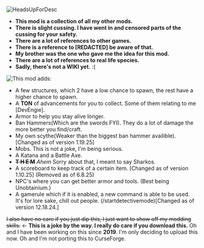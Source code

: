 ![HeadsUpForDesc](https://cdn.modrinth.com/data/cached_images/7fb2213e61edffd02b9fb3001e5b618aa03679d8.png)
- **This mod is a collection of all my other mods.**
- **There is slight cussing. I have went in and censored parts of the cussing for your safety.**
- **There are a lot of references to other games.**
- **There is a reference to [REDACTED] be aware of that.**
- **My brother was the one who gave me the idea for this mod.**
- **There are a lot of references to real life species.**
- **Sadly, there's not a WIKI yet.** :(

![This mod adds:](https://cdn.modrinth.com/data/cached_images/dbe6b9d77f3ea4d17a4d9d53762d7b63b32feaed.png)
- A few structures, which 2 have a low chance to spawn, the rest have a higher chance to spawn.
- A **TON** of advancements for you to collect. Some of them relating to me [DevEngie].
- Armor to help you stay alive longer.
- Ban Hammers(Which are the swords FYI). They do a lot of damage the more better you find/craft.
- My own scythe(Weaker than the biggest ban hammer availible). [Changed as of version 1.19.25]
- Mobs. This is not a joke, I'm being serious.
- A Katana and a Battle Axe.
- **~~T H E M~~** *Ahem* Sorry about that, I meant to say Sharkos.
- A scoreboard to keep track of a certain item. [Changed as of version 1.10.25] (Removed as of 6.8.25)
- NPC's where you can get better armor and tools. (Best being Unobtainium.)
- A gamerule which if it is enabled, a new command is able to be used. It's for lore sake, chill out people. (/startdetectivemode)[Changed as of version 12.18.24.]

~~I also have no care if you just dip this, I just want to show off my modding skills.~~ ← **This is a joke by the way. I really do care if you download this.** Oh and I have been working on this since **2019**. I'm only deciding to upload this now.
Oh and I'm not porting this to CurseForge.
